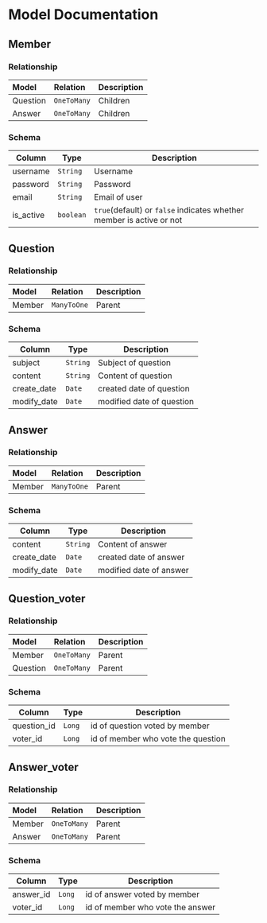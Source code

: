 Model Documentation
===================

Member
----

### Relationship

| Model    | Relation   | Description |
|:---------|:-----------|:------------|
| Question | `OneToMany` | Children   |
| Answer   | `OneToMany`| Children    |


### Schema

| Column    | Type       | Description                                                         |
|-----------|------------|---------------------------------------------------------------------|
| username  | `String`   | Username                                                            |
| password  | `String`   | Password                                                            |
| email     | `String`   | Email of user                                                       |
| is_active | `boolean`  | `true`(default) or `false` indicates whether member is active or not|

Question
--------

### Relationship

| Model | Relation   | Description |
|:------|:-----------|:------------|
| Member| `ManyToOne`| Parent      |

### Schema

| Column      | Type          | Description                   |
|-------------|---------------|-------------------------------|
| subject     | `String`      | Subject of question           |
| content     | `String`      | Content of question           |
| create_date | `Date`        | created date of question      |
| modify_date | `Date`        | modified date of question     |

Answer
----

### Relationship

| Model | Relation   | Description |
|:------|:-----------|:------------|
| Member| `ManyToOne`| Parent      |


### Schema

| Column      | Type          | Description                   |
|-------------|---------------|-------------------------------|
| content     | `String`      | Content of answer             |
| create_date | `Date`        | created date of answer        |
| modify_date | `Date`        | modified date of answer       |

Question_voter
----

### Relationship

| Model   | Relation    | Description |
|:--------|:------------|:------------|
| Member  | `OneToMany` | Parent      |  
| Question| `OneToMany` | Parent      |


### Schema

| Column      | Type          | Description                           |
|-------------|---------------|---------------------------------------|
| question_id | `Long`        | id of question voted by member        |
| voter_id    | `Long`        | id of member who vote the question    |


Answer_voter
----

### Relationship

| Model | Relation      | Description |
|:------|:--------------|:------------|
| Member| `OneToMany`   | Parent      |  
| Answer| `OneToMany`   | Parent      |


### Schema

| Column      | Type          | Description                           |
|-------------|---------------|---------------------------------------|
| answer_id   | `Long`        | id of answer voted by member          |
| voter_id    | `Long`        | id of member who vote the answer      |

